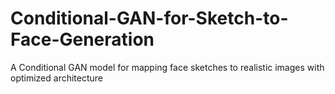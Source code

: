 # Conditional-GAN-for-Sketch-to-Face-Generation
A Conditional GAN model for mapping face sketches to realistic images with optimized architecture

